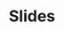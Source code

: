 ---
title: Slides
hide_in_menu: true
body_classes: 'modular header-image fullwidth'
thankyou:
    title: Thank you
    subtitle: to our partners and sponsors
slides:    
    - 
        title: 'Christian "Mio" Loclaire'
        subtitle: Rethink Digital Poetry
    - 
        title: 'Annette Mees'
        subtitle: Interactive Narratives
    - 
        title: 'Joshua Noble'
        subtitle: Designing Less Real
    - 
        title: 'Jessica In'
        subtitle: Interactive Architecture
    - 
        title: Panel Discussion
        subtitle: Alexander Scholz, Ján Šicko, Jessica In, Joshua Noble
    - 
        title: 'Andrej Boleslavský'
        subtitle: Mixing Reality
    - 
        title: 'Jan Nikolai Nelles'
        subtitle: Nefertiti Hack
    - 
        title: 'TodaysArt presents:'
        subtitle: Gabey Tjon a Tham
    - 
        title: 'Joachim Sauter'
        subtitle: New Media Spaces
---